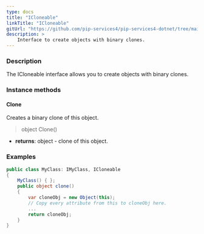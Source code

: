```yaml
---
type: docs
title: "ICloneable"
linkTitle: "ICloneable"
gitUrl: "https://github.com/pip-services4/pip-services4-dotnet/tree/main/pip-services4-commons-dotnet"
description: > 
    Interface to create objects with binary clones.
---
```


### Description

The ICloneable interface allows you to create objects with binary clones. 

### Instance methods

#### Clone
Creates a binary clone of this object.

> object Clone()

- **returns**: object - clone of this object.

### Examples

```cs
public class MyClass: IMyClass, ICloneable 
{
    MyClass() { };
    public object clone()
    {
        var cloneObj = new Object(this);
        // Copy every attribute from this to cloneObj here.
        ...
        return cloneObj;
    }
}
```
